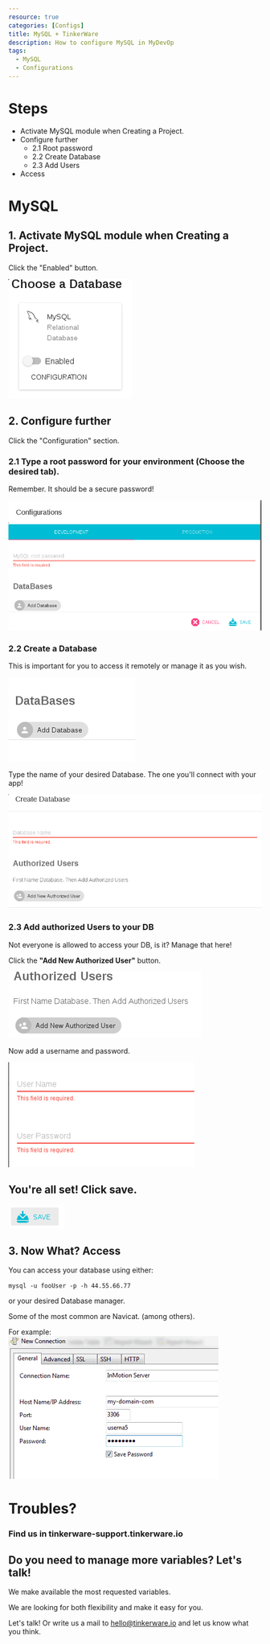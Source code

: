 ```yaml
---
resource: true
categories: [Configs]
title: MySQL + TinkerWare
description: How to configure MySQL in MyDevOp
tags: 
  - MySQL
  - Configurations
---
```


Steps
===
  * Activate MySQL module when Creating a Project.
  * Configure further
    - 2.1 Root password
    - 2.2 Create Database
    - 2.3 Add Users
  * Access

MySQL
===

## 1. Activate MySQL module when Creating a Project.

Click the "Enabled" button.

![Enable MySQL](images/enable_mysql.png)

## 2. Configure further

Click the "Configuration" section.

### 2.1 Type a root password for your environment (Choose the desired tab).

Remember. It should be a secure password!

![Root pass](images/root_pass.png)

### 2.2 Create a Database

This is important for you to access it remotely or manage it as you wish.

![Add database](images/add_database.png)

Type the name of your desired Database. The one you'll connect with your app!

![Name database](images/name_database.png)

### 2.3 Add authorized Users to your DB

Not everyone is allowed to access your DB, is it? Manage that here!

Click  the **"Add New Authorized User"** button.

![Add user](images/add_user.png)

Now add a username and password.

![Name user](images/name_user.png)

## You're all set! Click save.

![Save](images/save.png)


## 3. Now What? Access

You can access your database using either:

```
mysql -u fooUser -p -h 44.55.66.77
```

or your desired Database manager. 

Some of the most common are Navicat. (among others).

For example:
![Save](images/navicat.png)


# Troubles?

### Find us in tinkerware-support.tinkerware.io

## Do you need to manage more variables? Let's talk! 

We make available the most requested variables. 

We are looking for both flexibility and make it easy for you.


Let's talk! Or write us a mail to hello@tinkerware.io and let us know what you think.
